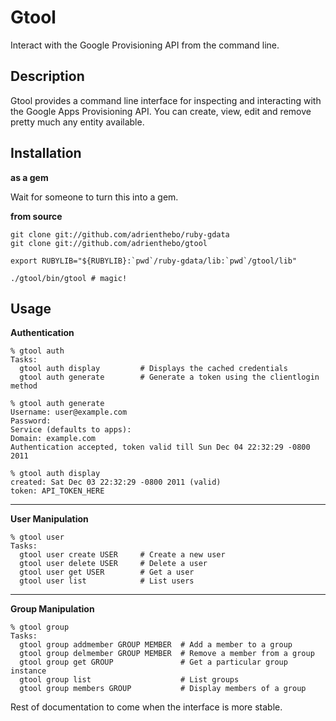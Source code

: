 Gtool
=====

Interact with the Google Provisioning API from the command line.

Description
-----------

Gtool provides a command line interface for inspecting and interacting with
the Google Apps Provisioning API. You can create, view, edit and remove
pretty much any entity available.

Installation
------------

**as a gem**

Wait for someone to turn this into a gem.

**from source**

    git clone git://github.com/adrienthebo/ruby-gdata
    git clone git://github.com/adrienthebo/gtool

    export RUBYLIB="${RUBYLIB}:`pwd`/ruby-gdata/lib:`pwd`/gtool/lib"

    ./gtool/bin/gtool # magic!

Usage
-----

**Authentication**

    % gtool auth
    Tasks:
      gtool auth display         # Displays the cached credentials
      gtool auth generate        # Generate a token using the clientlogin method

    % gtool auth generate
    Username: user@example.com
    Password:
    Service (defaults to apps):
    Domain: example.com
    Authentication accepted, token valid till Sun Dec 04 22:32:29 -0800 2011

    % gtool auth display
    created: Sat Dec 03 22:32:29 -0800 2011 (valid)
    token: API_TOKEN_HERE

- - -

**User Manipulation**

    % gtool user
    Tasks:
      gtool user create USER     # Create a new user
      gtool user delete USER     # Delete a user
      gtool user get USER        # Get a user
      gtool user list            # List users

- - -

**Group Manipulation**

    % gtool group
    Tasks:
      gtool group addmember GROUP MEMBER  # Add a member to a group
      gtool group delmember GROUP MEMBER  # Remove a member from a group
      gtool group get GROUP               # Get a particular group instance
      gtool group list                    # List groups
      gtool group members GROUP           # Display members of a group


Rest of documentation to come when the interface is more stable.
